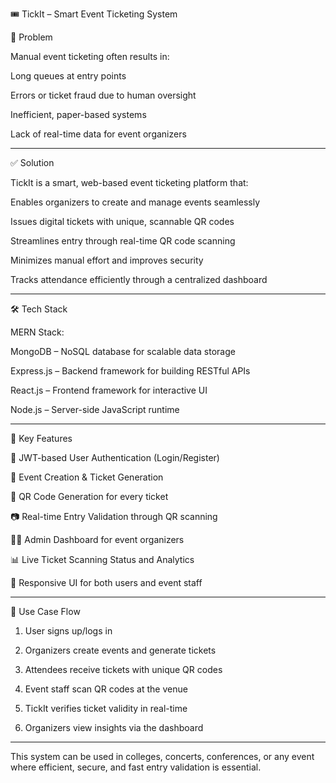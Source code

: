 🎟️ TickIt – Smart Event Ticketing System

🚩 Problem

Manual event ticketing often results in:

Long queues at entry points

Errors or ticket fraud due to human oversight

Inefficient, paper-based systems

Lack of real-time data for event organizers



---

✅ Solution

TickIt is a smart, web-based event ticketing platform that:

Enables organizers to create and manage events seamlessly

Issues digital tickets with unique, scannable QR codes

Streamlines entry through real-time QR code scanning

Minimizes manual effort and improves security

Tracks attendance efficiently through a centralized dashboard



---

🛠️ Tech Stack

MERN Stack:

MongoDB – NoSQL database for scalable data storage

Express.js – Backend framework for building RESTful APIs

React.js – Frontend framework for interactive UI

Node.js – Server-side JavaScript runtime



---

🌟 Key Features

🔐 JWT-based User Authentication (Login/Register)

📅 Event Creation & Ticket Generation

🧾 QR Code Generation for every ticket

📷 Real-time Entry Validation through QR scanning

🧑‍💼 Admin Dashboard for event organizers

📊 Live Ticket Scanning Status and Analytics

📱 Responsive UI for both users and event staff



---

📌 Use Case Flow

1. User signs up/logs in


2. Organizers create events and generate tickets


3. Attendees receive tickets with unique QR codes


4. Event staff scan QR codes at the venue


5. TickIt verifies ticket validity in real-time


6. Organizers view insights via the dashboard




---

This system can be used in colleges, concerts, conferences, or any event where efficient, secure, and fast entry validation is essential.

